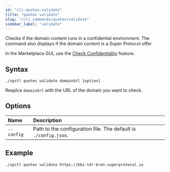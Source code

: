 ```yaml
---
id: "cli-quotes-validate"
title: "quotes validate"
slug: "/cli_commands/quotes/validate"
sidebar_label: "validate"
---
```


Checks if the domain content runs in a confidential environment. The command also displays if the domain content is a Super Protocol offer.

In the Marketplace GUI, use the [Check Confidentiality](/developers/marketplace/confidentiality) feature.

## Syntax

```
./spctl quotes validate domainUrl [option]
```

Reaplce `domainUrl` with the URL of the domain you want to check.

## Options

| **Name** | **Description** |
| :- | :- |
| `--config` | Path to the configuration file. The default is `./config.json`. |

## Example

```
./spctl quotes validate https://bbs-tdr-bren.superprotocol.io
```